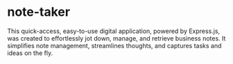 # note-taker
This quick-access, easy-to-use digital application, powered by Express.js, was created to effortlessly jot down, manage, and retrieve business notes. It simplifies note management, streamlines thoughts, and captures tasks and ideas on the fly.
